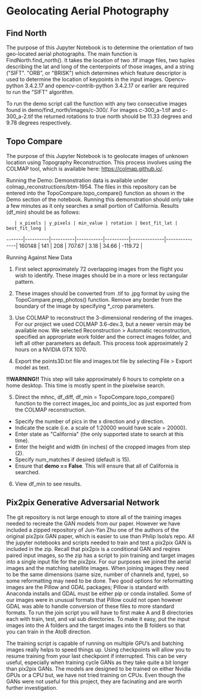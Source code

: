 # Geolocating Aerial Photography

## Find North

The purpose of this Jupyter Notebook is to determine the orientation of two geo-located aerial photographs.  The main function is FindNorth.find_north().  It takes the location of two .tif image files, two tuples describing the lat and long of the centerpoints of those images, and a string ("SIFT". "ORB", or "BRISK") which determines which feature descriptor is used to determine the location of keypoints in the input images.  Opencv-python 3.4.2.17 and opencv-contrib-python 3.4.2.17 or earlier are required to run the "SIFT" algorithm.

To run the demo script call the function with any two consecutive images found in demo/find_north/images/c-300/.  For images c-300_a-1.tif and c-300_a-2.tif the returned rotations to true north should be 11.33 degrees and 9.78 degrees respectively.


## Topo Compare

The purpose of this Jupyter Notebook is to geolocate images of unknown location using Topography Reconstruction.  This process involves using the COLMAP tool, which is available here: https://colmap.github.io/.

Running the Demo:
Demonstration data is available under colmap_reconstructions/btm-1954.  The files in this repository can be entered into the TopoCompare.topo_compare() function as shown in the Demo section of the notebook.  Running this demonstration should only take a few minutes as it only searches a small portion of California.  Results (df_min) should be as follows:

       | x_pixels | y_pixels | min_value | rotation | best_fit_lat | best_fit_long |
-------|----------|----------|-----------|----------|--------------|---------------|
160148 |   141    |   208    |   707.67  |     3.18 |     34.66    |    -119.72    |

Running Against New Data

1) First select approximately 72 overlapping images from the flight you wish to identify.  These images should be in a more or less rectangular pattern.

2) These images should be converted from .tif to .jpg format by using the TopoCompare.prep_photos() function.  Remove any border from the boundary of the image by specifying *_crop parameters.

3) Use COLMAP to reconstruct the 3-dimensional rendering of the images.  For our project we used COLMAP 3.6-dev.3, but a newer versin may be available now.  We selected Reconstruction > Automatic reconstruction, specified an appropriate work folder and the correct images folder, and left all other parameters as default.  This process took approximately 2 hours on a NVIDIA GTX 1070.

4) Export the points3D.txt file and images.txt file by selecting File > Export model as text.

**!!WARNING!!** This step will take approximately 6 hours to complete on a home desktop.  This time is mostly spent in the pixelwise search.  

5) Direct the mhnc, df_diff, df_min = TopoCompare.topo_compare() function to the correct images_loc and points_loc as just exported from the COLMAP reconstruction.  
- Specify the number of pics in the x direction and y direction. 
- Indicate the scale (i.e. a scale of 1:20000 would have scale = 20000).
- Enter state as "California" (the only supported state to search at this time).
- Enter the height and width (in inches) of the cropped images from step (2).
- Specify num_matches if desired (default is 15).
- Ensure that **demo == False**.  This will ensure that all of California is searched.

6) View df_min to see results.


## Pix2pix Generative Adversarial Network

The git repository is not large enough to store all of the training images needed to recreate the GAN models from our paper. However we have included a zipped repository of Jun-Yan Zhu one of the authors of the original pix2pix GAN paper, which is easier to use than Philip Isola’s repo. All the jupyter notebooks and scripts needed to train and test a pix2pix GAN is included in the zip. Recall that pix2pix is a conditional GAN and reqires paired input images, so the zip has a script to join training and target images into a single input file for the pix2pix. For our purposes we joined the aerial images and the matching satellite images. When joining images they need to be the same dimensions (same size, number of channels and, type), so some reformatting may need to be done. Two good options for reformatting images are the Pillow and GDAL packages; Pillow is standard with Anaconda installs and GDAL must be either pip or conda installed.  Some of our images were in unusual formats that Pillow could not open however GDAL was able to handle conversion of these files to more standard formats. To run the join script you will have to first make A and B directories each with train, test, and val sub directories. To make it easy, put the input images into the A folders and the target images into the B folders so that you can train in the AtoB direction.

The training script is capable of running on multiple GPU’s and batching images really helps to speed things up. Using checkpoints will allow you to resume training from your last checkpoint if interrupted. This can be very useful, especially when training cycle GANs as they take quite a bit longer than pix2pix GANs. The models are designed to be trained on either Nvidia GPUs or a CPU but, we have not tried training on CPUs. Even though the GANs were not useful for this project, they are facinating and are worth further investigation.

